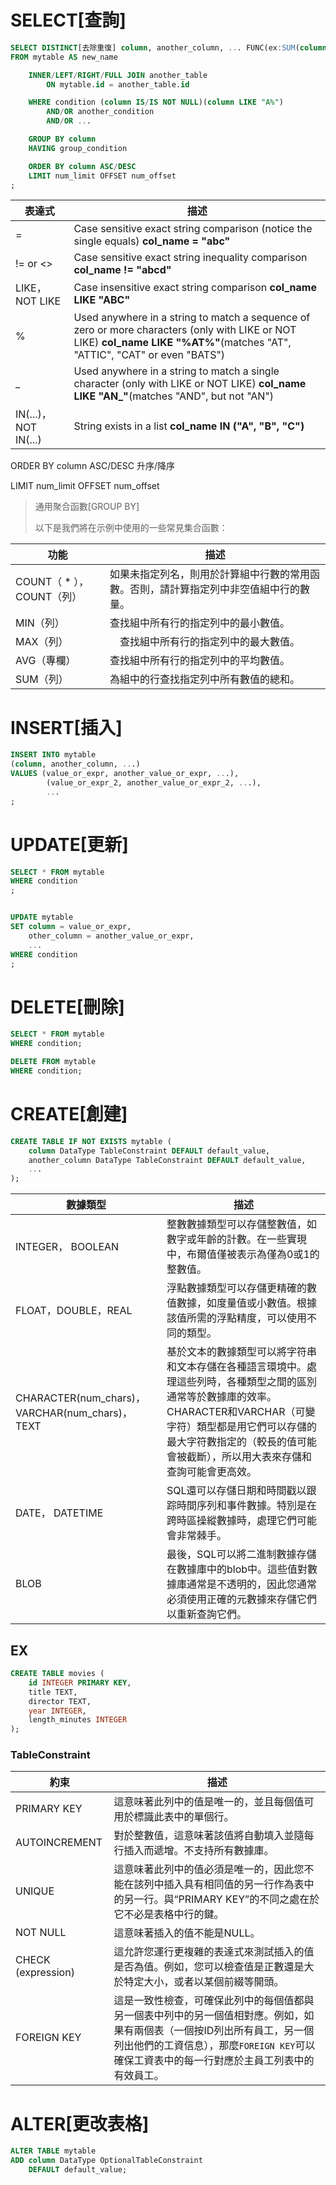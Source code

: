 # SELECT[查詢]
```SQL
SELECT DISTINCT[去除重復] column, another_column, ... FUNC(ex:SUM(column)) AS new_name, ...
FROM mytable AS new_name

    INNER/LEFT/RIGHT/FULL JOIN another_table 
        ON mytable.id = another_table.id

    WHERE condition (column IS/IS NOT NULL)(column LIKE "A%")
        AND/OR another_condition
        AND/OR ...

    GROUP BY column
    HAVING group_condition

    ORDER BY column ASC/DESC
    LIMIT num_limit OFFSET num_offset
;

```
 表達式 | 描述
 --|--
 = |Case sensitive exact string comparison (notice the single equals) **col_name = "abc"**
 != or <> | Case sensitive exact string inequality comparison	**col_name != "abcd"**
 LIKE，NOT LIKE | Case insensitive exact string comparison	**col_name LIKE "ABC"**
 % | Used anywhere in a string to match a sequence of zero or more characters (only with LIKE or NOT LIKE)	**col_name LIKE "%AT%"**(matches "AT", "ATTIC", "CAT" or even "BATS")
 _ | Used anywhere in a string to match a single character (only with LIKE or NOT LIKE)	**col_name LIKE "AN_"**(matches "AND", but not "AN")
 IN(...)，NOT IN(...) | String exists in a list	**col_name IN ("A", "B", "C")**

ORDER BY column ASC/DESC 升序/降序

LIMIT num_limit OFFSET num_offset

> 通用聚合函數[GROUP BY]
> 
> 以下是我們將在示例中使用的一些常見集合函數：

功能 | 描述
--|--
COUNT（ * ），COUNT（列）| 如果未指定列名，則用於計算組中行數的常用函數。否則，請計算指定列中非空值組中行的數量。
MIN（列） | 查找組中所有行的指定列中的最小數值。
MAX（列） |　查找組中所有行的指定列中的最大數值。
AVG（專欄） | 查找組中所有行的指定列中的平均數值。
SUM（列） | 為組中的行查找指定列中所有數值的總和。

# INSERT[插入]
```sql
INSERT INTO mytable
(column, another_column, ...)
VALUES (value_or_expr, another_value_or_expr, ...),
        (value_or_expr_2, another_value_or_expr_2, ...),
        ...
;
```

# UPDATE[更新]
```sql
SELECT * FROM mytable
WHERE condition
;


UPDATE mytable
SET column = value_or_expr, 
    other_column = another_value_or_expr, 
    ...
WHERE condition
;
```

# DELETE[刪除]
```sql
SELECT * FROM mytable
WHERE condition;

DELETE FROM mytable
WHERE condition;

```

# CREATE[創建]
```sql
CREATE TABLE IF NOT EXISTS mytable (
    column DataType TableConstraint DEFAULT default_value,
    another_column DataType TableConstraint DEFAULT default_value,
    ...
);

```

 數據類型 | 描述
 -- |-- 
 INTEGER， BOOLEAN	| 整數數據類型可以存儲整數值，如數字或年齡的計數。在一些實現中，布爾值僅被表示為僅為0或1的整數值。
 FLOAT，DOUBLE，REAL |浮點數據類型可以存儲更精確的數值數據，如度量值或小數值。根據該值所需的浮點精度，可以使用不同的類型。
 CHARACTER(num_chars)，VARCHAR(num_chars)，TEXT	| 基於文本的數據類型可以將字符串和文本存儲在各種語言環境中。處理這些列時，各種類型之間的區別通常等於數據庫的效率。CHARACTER和VARCHAR（可變字符）類型都是用它們可以存儲的最大字符數指定的（較長的值可能會被截斷），所以用大表來存儲和查詢可能會更高效。
 DATE， DATETIME | SQL還可以存儲日期和時間戳以跟踪時間序列和事件數據。特別是在跨時區操縱數據時，處理它們可能會非常棘手。
 BLOB | 最後，SQL可以將二進制數據存儲在數據庫中的blob中。這些值對數據庫通常是不透明的，因此您通常必須使用正確的元數據來存儲它們以重新查詢它們。

## EX

```sql
CREATE TABLE movies (
    id INTEGER PRIMARY KEY,
    title TEXT,
    director TEXT,
    year INTEGER, 
    length_minutes INTEGER
);
```
### TableConstraint

 約束 | 描述
 --|--
 PRIMARY KEY | 這意味著此列中的值是唯一的，並且每個值可用於標識此表中的單個行。
 AUTOINCREMENT | 對於整數值，這意味著該值將自動填入並隨每行插入而遞增。不支持所有數據庫。
 UNIQUE | 這意味著此列中的值必須是唯一的，因此您不能在該列中插入具有相同值的另一行作為表中的另一行。與“PRIMARY KEY”的不同之處在於它不必是表格中行的鍵。
 NOT NULL | 這意味著插入的值不能是NULL。
 CHECK (expression)	| 這允許您運行更複雜的表達式來測試插入的值是否為值。例如，您可以檢查值是正數還是大於特定大小，或者以某個前綴等開頭。
 FOREIGN KEY | 這是一致性檢查，可確保此列中的每個值都與另一個表中列中的另一個值相對應。例如，如果有兩個表（一個按ID列出所有員工，另一個列出他們的工資信息），那麼`FOREIGN KEY`可以確保工資表中的每一行對應於主員工列表中的有效員工。


# ALTER[更改表格]

```sql
ALTER TABLE mytable
ADD column DataType OptionalTableConstraint 
    DEFAULT default_value;
```

